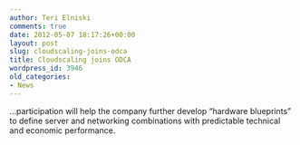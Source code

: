 ```yaml
---
author: Teri Elniski
comments: true
date: 2012-05-07 18:17:26+00:00
layout: post
slug: cloudscaling-joins-odca
title: Cloudscaling joins ODCA
wordpress_id: 3946
old_categories:
- News
---
```


...participation will help the company further develop “hardware blueprints” to define server and networking combinations with predictable technical and economic performance.
